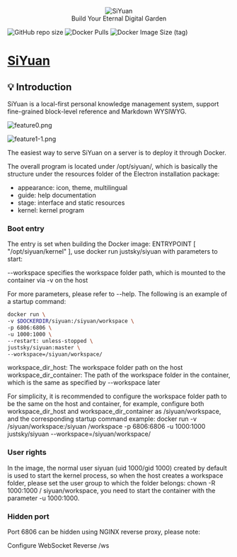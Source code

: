 <p align="center">
<img alt="SiYuan" src="https://b3log.org/images/brand/siyuan-128.png">
<br>
Build Your Eternal Digital Garden

![GitHub repo size](https://img.shields.io/github/repo-size/just5ky/siyuan?label=Repo%20Size&logo=github)
![Docker Pulls](https://img.shields.io/docker/pulls/justsky/siyuan)
![Docker Image Size (tag)](https://img.shields.io/docker/image-size/justsky/siyuan/master?color=blue&label=Container%20&logo=docker)

# [SiYuan](https://github.com/siyuan-note/siyuan)

## 💡 Introduction

SiYuan is a local-first personal knowledge management system, support fine-grained block-level reference and Markdown
WYSIWYG.

![feature0.png](https://b3logfile.com/file/2022/05/feature0-a82bdd3f.png)

![feature1-1.png](https://b3logfile.com/file/2022/05/feature1-1-740d9a02.png)


The easiest way to serve SiYuan on a server is to deploy it through Docker.

The overall program is located under /opt/siyuan/, which is basically the structure under the resources folder of the Electron installation package:

- appearance: icon, theme, multilingual
- guide: help documentation
- stage: interface and static resources
- kernel: kernel program

### Boot entry
The entry is set when building the Docker image: ENTRYPOINT [ "/opt/siyuan/kernel" ], use docker run justsky/siyuan with parameters to start:

--workspace specifies the workspace folder path, which is mounted to the container via -v on the host

For more parameters, please refer to --help. The following is an example of a startup command: 

```bash
docker run \
-v $DOCKERDIR/siyuan:/siyuan/workspace \
-p 6806:6806 \
-u 1000:1000 \
--restart: unless-stopped \
justsky/siyuan:master \ 
--workspace=/siyuan/workspace/
```

workspace_dir_host: The workspace folder path on the host
workspace_dir_container: The path of the workspace folder in the container, which is the same as specified by --workspace later

For simplicity, it is recommended to configure the workspace folder path to be the same on the host and container, for example, configure both workspace_dir_host and workspace_dir_container as /siyuan/workspace, and the corresponding startup command example: docker run -v /siyuan/workspace:/siyuan /workspace -p 6806:6806 -u 1000:1000 justsky/siyuan --workspace=/siyuan/workspace/

### User rights
In the image, the normal user siyuan (uid 1000/gid 1000) created by default is used to start the kernel process, so when the host creates a workspace folder, please set the user group to which the folder belongs: chown -R 1000:1000 / siyuan/workspace, you need to start the container with the parameter -u 1000:1000.

### Hidden port
Port 6806 can be hidden using NGINX reverse proxy, please note:

Configure WebSocket Reverse /ws